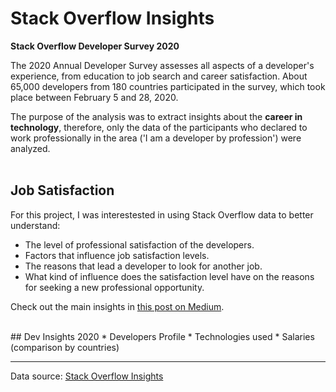 # **Stack Overflow Insights**


**Stack Overflow Developer Survey 2020**

The 2020 Annual Developer Survey assesses all aspects of a developer's experience, from education to job search and career satisfaction. About 65,000 developers from 180 countries participated in the survey, which took place between February 5 and 28, 2020.    

The purpose of the analysis was to extract insights about the **career in technology**, therefore, only the data of the participants who declared to work professionally in the area ('I am a developer by profession') were analyzed.    
<br>


## Job Satisfaction    
For this project, I was interestested in using Stack Overflow data to better understand:    
      
* The level of professional satisfaction of the developers.
* Factors that influence job satisfaction levels.
* The reasons that lead a developer to look for another job.
* What kind of influence does the satisfaction level have on the reasons for seeking a new professional opportunity.    
    
    
Check out the main insights in [this post on Medium](https://priscillapreks.medium.com/what-attracts-and-retains-developers-in-a-company-its-not-just-about-the-salary-4ea7b8f52bcf).    

<br>
## Dev Insights 2020 
* Developers Profile
* Technologies used
* Salaries (comparison by countries)
    
    
---
    
Data source: [Stack Overflow Insights](https://insights.stackoverflow.com/survey)    


